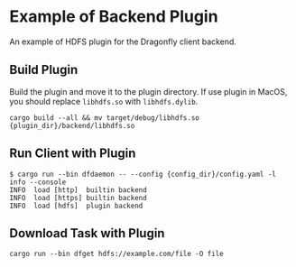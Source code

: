 # Example of Backend Plugin

An example of HDFS plugin for the Dragonfly client backend.

## Build Plugin

Build the plugin and move it to the plugin directory. If use plugin in MacOS,
you should replace `libhdfs.so` with `libhdfs.dylib`.

```shell
cargo build --all && mv target/debug/libhdfs.so {plugin_dir}/backend/libhdfs.so
```

## Run Client with Plugin

```shell
$ cargo run --bin dfdaemon -- --config {config_dir}/config.yaml -l info --console
INFO  load [http]  builtin backend
INFO  load [https] builtin backend
INFO  load [hdfs]  plugin backend
```

## Download Task with Plugin

```shell
cargo run --bin dfget hdfs://example.com/file -O file
```

